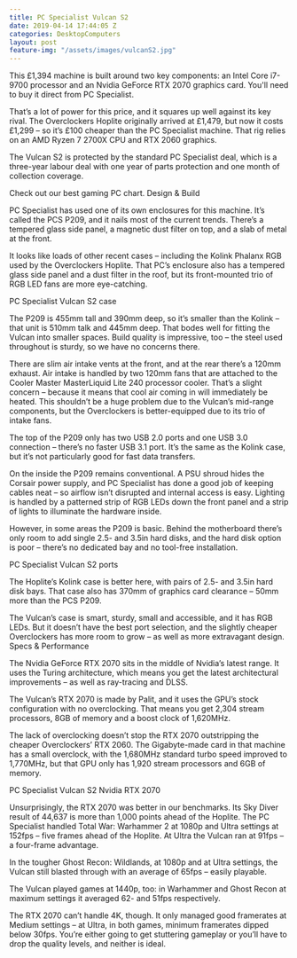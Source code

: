 ```yaml
---
title: PC Specialist Vulcan S2
date: 2019-04-14 17:44:05 Z
categories: DesktopComputers
layout: post
feature-img: "/assets/images/vulcanS2.jpg"
---
```




This £1,394 machine is built around two key components: an Intel Core i7-9700 processor and an Nvidia GeForce RTX 2070 graphics card. You'll need to buy it direct from PC Specialist.

That’s a lot of power for this price, and it squares up well against its key rival. The Overclockers Hoplite originally arrived at £1,479, but now it costs £1,299 – so it’s £100 cheaper than the PC Specialist machine. That rig relies on an AMD Ryzen 7 2700X CPU and RTX 2060 graphics.

The Vulcan S2 is protected by the standard PC Specialist deal, which is a three-year labour deal with one year of parts protection and one month of collection coverage.

Check out our best gaming PC chart.
Design & Build

PC Specialist has used one of its own enclosures for this machine. It’s called the PCS P209, and it nails most of the current trends. There’s a tempered glass side panel, a magnetic dust filter on top, and a slab of metal at the front.

It looks like loads of other recent cases – including the Kolink Phalanx RGB used by the Overclockers Hoplite. That PC’s enclosure also has a tempered glass side panel and a dust filter in the roof, but its front-mounted trio of RGB LED fans are more eye-catching.

PC Specialist Vulcan S2 case

The P209 is 455mm tall and 390mm deep, so it’s smaller than the Kolink – that unit is 510mm talk and 445mm deep. That bodes well for fitting the Vulcan into smaller spaces. Build quality is impressive, too – the steel used throughout is sturdy, so we have no concerns there.

There are slim air intake vents at the front, and at the rear there’s a 120mm exhaust. Air intake is handled by two 120mm fans that are attached to the Cooler Master MasterLiquid Lite 240 processor cooler. That’s a slight concern – because it means that cool air coming in will immediately be heated. This shouldn’t be a huge problem due to the Vulcan’s mid-range components, but the Overclockers is better-equipped due to its trio of intake fans.

The top of the P209 only has two USB 2.0 ports and one USB 3.0 connection – there’s no faster USB 3.1 port. It’s the same as the Kolink case, but it’s not particularly good for fast data transfers.

On the inside the P209 remains conventional. A PSU shroud hides the Corsair power supply, and PC Specialist has done a good job of keeping cables neat – so airflow isn’t disrupted and internal access is easy. Lighting is handled by a patterned strip of RGB LEDs down the front panel and a strip of lights to illuminate the hardware inside.

However, in some areas the P209 is basic. Behind the motherboard there’s only room to add single 2.5- and 3.5in hard disks, and the hard disk option is poor – there’s no dedicated bay and no tool-free installation.

PC Specialist Vulcan S2 ports

The Hoplite’s Kolink case is better here, with pairs of 2.5- and 3.5in hard disk bays. That case also has 370mm of graphics card clearance – 50mm more than the PCS P209.

The Vulcan’s case is smart, sturdy, small and accessible, and it has RGB LEDs. But it doesn’t have the best port selection, and the slightly cheaper Overclockers has more room to grow – as well as more extravagant design.
Specs & Performance

The Nvidia GeForce RTX 2070 sits in the middle of Nvidia’s latest range. It uses the Turing architecture, which means you get the latest architectural improvements – as well as ray-tracing and DLSS.

The Vulcan’s RTX 2070 is made by Palit, and it uses the GPU’s stock configuration with no overclocking. That means you get 2,304 stream processors, 8GB of memory and a boost clock of 1,620MHz.

The lack of overclocking doesn’t stop the RTX 2070 outstripping the cheaper Overclockers’ RTX 2060. The Gigabyte-made card in that machine has a small overclock, with the 1,680MHz standard turbo speed improved to 1,770MHz, but that GPU only has 1,920 stream processors and 6GB of memory.

PC Specialist Vulcan S2 Nvidia RTX 2070

Unsurprisingly, the RTX 2070 was better in our benchmarks. Its Sky Diver result of 44,637 is more than 1,000 points ahead of the Hoplite. The PC Specialist handled Total War: Warhammer 2 at 1080p and Ultra settings at 152fps – five frames ahead of the Hoplite. At Ultra the Vulcan ran at 91fps – a four-frame advantage.

In the tougher Ghost Recon: Wildlands, at 1080p and at Ultra settings, the Vulcan still blasted through with an average of 65fps – easily playable.

The Vulcan played games at 1440p, too: in Warhammer and Ghost Recon at maximum settings it averaged 62- and 51fps respectively.

The RTX 2070 can’t handle 4K, though. It only managed good framerates at Medium settings – at Ultra, in both games, minimum framerates dipped below 30fps. You’re either going to get stuttering gameplay or you’ll have to drop the quality levels, and neither is ideal.